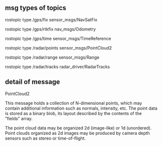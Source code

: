 ## msg types of topics
rostopic type /gps/fix
sensor_msgs/NavSatFix

rostopic type /gps/rtkfix
nav_msgs/Odometry

rostopic type /gps/time
sensor_msgs/TimeReference

rostopic type /radar/points
sensor_msgs/PointCloud2


rostopic type /radar/range
sensor_msgs/Range

rostopic type /radar/tracks
radar_driver/RadarTracks

## detail of message
PointCloud2

This message holds a collection of N-dimensional points, which may contain additional information such as normals, intensity, etc. The point data is stored as a binary blob, its layout described by the contents of the "fields" array.

The point cloud data may be organized 2d (image-like) or 1d (unordered). Point clouds organized as 2d images may be produced by camera depth sensors such as stereo or time-of-flight.

